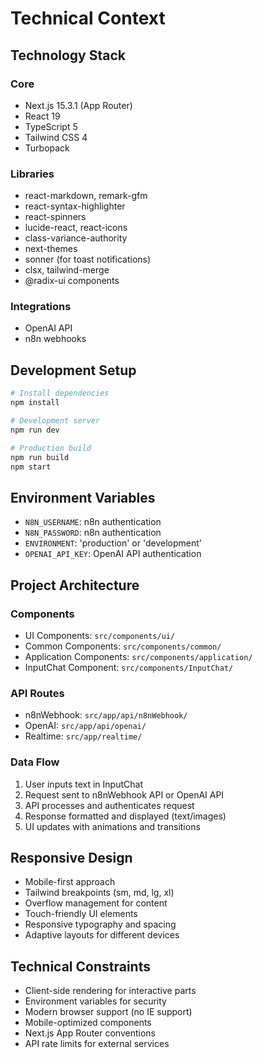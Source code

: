 # Technical Context

## Technology Stack

### Core

- Next.js 15.3.1 (App Router)
- React 19
- TypeScript 5
- Tailwind CSS 4
- Turbopack

### Libraries

- react-markdown, remark-gfm
- react-syntax-highlighter
- react-spinners
- lucide-react, react-icons
- class-variance-authority
- next-themes
- sonner (for toast notifications)
- clsx, tailwind-merge
- @radix-ui components

### Integrations

- OpenAI API
- n8n webhooks

## Development Setup

```bash
# Install dependencies
npm install

# Development server
npm run dev

# Production build
npm run build
npm start
```

## Environment Variables

- `N8N_USERNAME`: n8n authentication
- `N8N_PASSWORD`: n8n authentication
- `ENVIRONMENT`: 'production' or 'development'
- `OPENAI_API_KEY`: OpenAI API authentication

## Project Architecture

### Components

- UI Components: `src/components/ui/`
- Common Components: `src/components/common/`
- Application Components: `src/components/application/`
- InputChat Component: `src/components/InputChat/`

### API Routes

- n8nWebhook: `src/app/api/n8nWebhook/`
- OpenAI: `src/app/api/openai/`
- Realtime: `src/app/realtime/`

### Data Flow

1. User inputs text in InputChat
2. Request sent to n8nWebhook API or OpenAI API
3. API processes and authenticates request
4. Response formatted and displayed (text/images)
5. UI updates with animations and transitions

## Responsive Design

- Mobile-first approach
- Tailwind breakpoints (sm, md, lg, xl)
- Overflow management for content
- Touch-friendly UI elements
- Responsive typography and spacing
- Adaptive layouts for different devices

## Technical Constraints

- Client-side rendering for interactive parts
- Environment variables for security
- Modern browser support (no IE support)
- Mobile-optimized components
- Next.js App Router conventions
- API rate limits for external services
